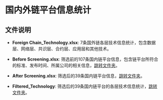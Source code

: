 # 国内外链平台信息统计

## 文件说明

- **Foreign Chain_Technology.xlsx**: 7条国外链各层技术信息统计，包含数据层、网络层、共识层、合约层、应用层和其他技术。  

- **Before Screening.xlsx**: 筛选前的107条国内链平台信息，包含链平台所符合的标准、发布时间、所属公司的相关信息，[跳转文件夹](https://github.com/L-INGLING/Chain-Platform/tree/main/Domestic%20Chain)。  

- **After Screening.xlsx**: 筛选后的39条国内链平台信息，[跳转文件夹](https://github.com/L-INGLING/Chain-Platform/tree/main/Domestic%20Chain)。  

- **Filtered_Technology**: 筛选后的39条国内链平台的各层技术信息统计，[跳转文件夹](https://github.com/L-INGLING/Chain-Platform/tree/main/Domestic%20Chain/Filtered_Technology)。  
